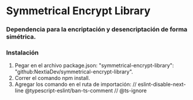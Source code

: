 # Symmetrical Encrypt Library

### Dependencia para la encriptación y desencriptación de forma simétrica.


### Instalación
1. Pegar en el archivo package.json: "symmetrical-encrypt-library": "github:NextiaDev/symmetrical-encrypt-library".
2. Correr el comando npm install.
3. Agregar los comando en el ruta de importación:
    // eslint-disable-next-line @typescript-eslint/ban-ts-comment
    // @ts-ignore
